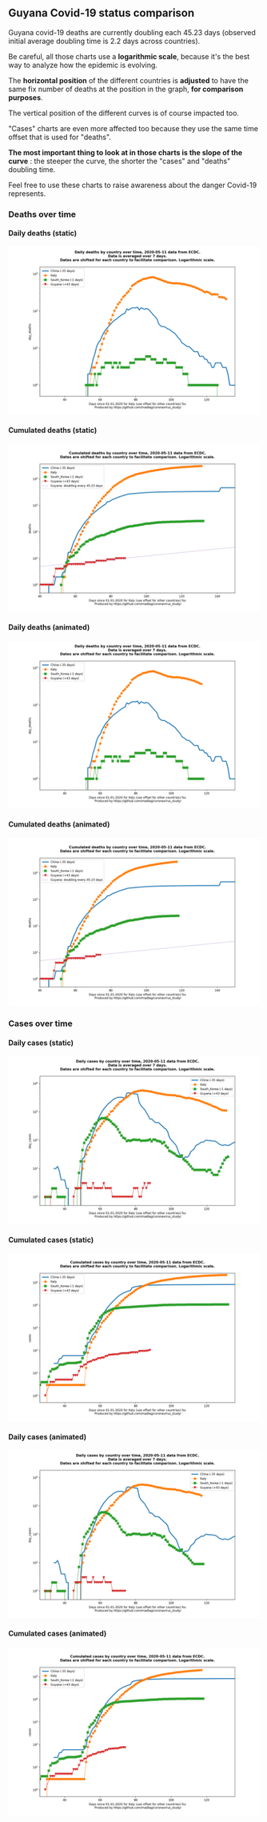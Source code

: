 ## Guyana Covid-19 status comparison 

Guyana covid-19 deaths are currently doubling each 45.23 days (observed initial average doubling time is 2.2 days across countries).



Be careful, all those charts use a **logarithmic scale**, because it's the best way to analyze how the epidemic is evolving.
 
The **horizontal position** of the different countries is **adjusted** to have the same fix number of deaths at the position in the graph, **for comparison purposes**.

The vertical position of the different curves is of course impacted too.

"Cases" charts are even more affected too because they use the same time offset that is used for "deaths".

**The most important thing to look at in those charts is the slope of the curve** : the steeper the curve, the shorter the "cases" and "deaths" doubling time.

Feel free to use these charts to raise awareness about the danger Covid-19 represents. 


 
### Deaths over time
 
#### Daily deaths (static)
![Guyana covid-19 daily deaths static chart](https://raw.githubusercontent.com/madlag/coronavirus_study/master/notebooks/graphs/2020-05-11/countries/Guyana/2020-05-11_Guyana_day_deaths.png "Guyana covid-19 day_deaths static chart")   
 
#### Cumulated deaths (static)
![Guyana covid-19 cumulated deaths static chart](https://raw.githubusercontent.com/madlag/coronavirus_study/master/notebooks/graphs/2020-05-11/countries/Guyana/2020-05-11_Guyana_deaths.png "Guyana covid-19 deaths static chart")   
 
#### Daily deaths (animated)
![Guyana covid-19 daily deaths animated chart](https://raw.githubusercontent.com/madlag/coronavirus_study/master/notebooks/graphs/2020-05-11/countries/Guyana/2020-05-11_Guyana_day_deaths.gif "Guyana covid-19 day_deaths animated chart")   
 
#### Cumulated deaths (animated)
![Guyana covid-19 cumulated deaths animated chart](https://raw.githubusercontent.com/madlag/coronavirus_study/master/notebooks/graphs/2020-05-11/countries/Guyana/2020-05-11_Guyana_deaths.gif "Guyana covid-19 deaths animated chart")   

 
### Cases over time
 
#### Daily cases (static)
![Guyana covid-19 daily cases static chart](https://raw.githubusercontent.com/madlag/coronavirus_study/master/notebooks/graphs/2020-05-11/countries/Guyana/2020-05-11_Guyana_day_cases.png "Guyana covid-19 day_cases static chart")   
 
#### Cumulated cases (static)
![Guyana covid-19 cumulated cases static chart](https://raw.githubusercontent.com/madlag/coronavirus_study/master/notebooks/graphs/2020-05-11/countries/Guyana/2020-05-11_Guyana_cases.png "Guyana covid-19 cases static chart")   
 
#### Daily cases (animated)
![Guyana covid-19 daily cases animated chart](https://raw.githubusercontent.com/madlag/coronavirus_study/master/notebooks/graphs/2020-05-11/countries/Guyana/2020-05-11_Guyana_day_cases.gif "Guyana covid-19 day_cases animated chart")   
 
#### Cumulated cases (animated)
![Guyana covid-19 cumulated cases animated chart](https://raw.githubusercontent.com/madlag/coronavirus_study/master/notebooks/graphs/2020-05-11/countries/Guyana/2020-05-11_Guyana_cases.gif "Guyana covid-19 cases animated chart")   

